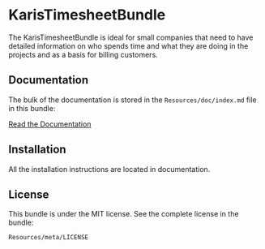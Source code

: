 KarisTimesheetBundle
=============

The KarisTimesheetBundle is ideal for small companies that need to have detailed information 
on who spends time and what they are doing in the projects and as a basis for billing customers.

Documentation
-------------

The bulk of the documentation is stored in the `Resources/doc/index.md`
file in this bundle:

[Read the Documentation](https://github.com/Zhamdi/KarisTimesheetBundle/blob/master/Resources/doc/index.rst)

Installation
------------

All the installation instructions are located in documentation.

License
-------

This bundle is under the MIT license. See the complete license in the bundle:

    Resources/meta/LICENSE
